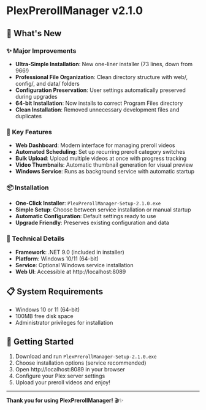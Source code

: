 # PlexPrerollManager v2.1.0

## 🚀 What's New

### ✨ Major Improvements
- **Ultra-Simple Installation**: New one-liner installer (73 lines, down from 966!)
- **Professional File Organization**: Clean directory structure with web/, config/, and data/ folders
- **Configuration Preservation**: User settings automatically preserved during upgrades
- **64-bit Installation**: Now installs to correct Program Files directory
- **Clean Installation**: Removed unnecessary development files and duplicates

### 🎯 Key Features
- **Web Dashboard**: Modern interface for managing preroll videos
- **Automated Scheduling**: Set up recurring preroll category switches
- **Bulk Upload**: Upload multiple videos at once with progress tracking
- **Video Thumbnails**: Automatic thumbnail generation for visual preview
- **Windows Service**: Runs as background service with automatic startup

### 📦 Installation
- **One-Click Installer**: `PlexPrerollManager-Setup-2.1.0.exe`
- **Simple Setup**: Choose between service installation or manual startup
- **Automatic Configuration**: Default settings ready to use
- **Upgrade Friendly**: Preserves existing configuration and data

### 🔧 Technical Details
- **Framework**: .NET 9.0 (included in installer)
- **Platform**: Windows 10/11 (64-bit)
- **Service**: Optional Windows service installation
- **Web UI**: Accessible at http://localhost:8089

## 📋 System Requirements
- Windows 10 or 11 (64-bit)
- 100MB free disk space
- Administrator privileges for installation

## 🎉 Getting Started
1. Download and run `PlexPrerollManager-Setup-2.1.0.exe`
2. Choose installation options (service recommended)
3. Open http://localhost:8089 in your browser
4. Configure your Plex server settings
5. Upload your preroll videos and enjoy!

---
**Thank you for using PlexPrerollManager!** 🎬✨